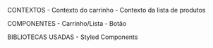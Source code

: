 CONTEXTOS 
    - Contexto do carrinho
    - Contexto da lista de produtos
  
COMPONENTES
    - Carrinho/Lista 
    - Botão
  
BIBLIOTECAS USADAS
    - Styled Components